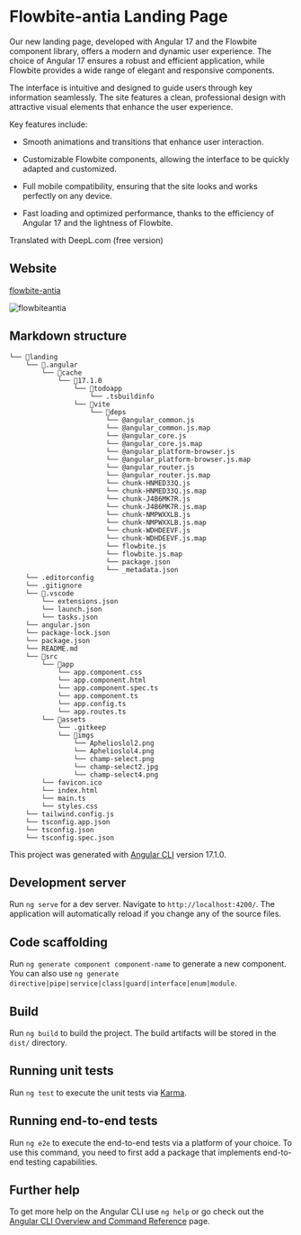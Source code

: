 # Flowbite-antia Landing Page

<p>
Our new landing page, developed with Angular 17 and the Flowbite component library, offers a modern and dynamic user experience. The choice of Angular 17 ensures a robust and efficient application, while Flowbite provides a wide range of elegant and responsive components.

The interface is intuitive and designed to guide users through key information seamlessly. The site features a clean, professional design with attractive visual elements that enhance the user experience.

Key features include:

- Smooth animations and transitions that enhance user interaction.

- Customizable Flowbite components, allowing the interface to be quickly adapted and customized.

- Full mobile compatibility, ensuring that the site looks and works perfectly on any device.

- Fast loading and optimized performance, thanks to the efficiency of Angular 17 and the lightness of Flowbite.

Translated with DeepL.com (free version)
</p>

## Website 

[flowbite-antia](https://flowbite-antia.vercel.app/)

![flowbiteantia](src/assets/imgs/flowbiteantia.gif)

## Markdown structure 

```
└── 📁landing
    └── 📁.angular
        └── 📁cache
            └── 📁17.1.0
                └── 📁todoapp
                    └── .tsbuildinfo
                └── 📁vite
                    └── 📁deps
                        └── @angular_common.js
                        └── @angular_common.js.map
                        └── @angular_core.js
                        └── @angular_core.js.map
                        └── @angular_platform-browser.js
                        └── @angular_platform-browser.js.map
                        └── @angular_router.js
                        └── @angular_router.js.map
                        └── chunk-HNMED33Q.js
                        └── chunk-HNMED33Q.js.map
                        └── chunk-J4B6MK7R.js
                        └── chunk-J4B6MK7R.js.map
                        └── chunk-NMPWXXLB.js
                        └── chunk-NMPWXXLB.js.map
                        └── chunk-WDHDEEVF.js
                        └── chunk-WDHDEEVF.js.map
                        └── flowbite.js
                        └── flowbite.js.map
                        └── package.json
                        └── _metadata.json
    └── .editorconfig
    └── .gitignore
    └── 📁.vscode
        └── extensions.json
        └── launch.json
        └── tasks.json
    └── angular.json
    └── package-lock.json
    └── package.json
    └── README.md
    └── 📁src
        └── 📁app
            └── app.component.css
            └── app.component.html
            └── app.component.spec.ts
            └── app.component.ts
            └── app.config.ts
            └── app.routes.ts
        └── 📁assets
            └── .gitkeep
            └── 📁imgs
                └── Aphelioslol2.png
                └── Aphelioslol4.png
                └── champ-select.png
                └── champ-select2.jpg
                └── champ-select4.png
        └── favicon.ico
        └── index.html
        └── main.ts
        └── styles.css
    └── tailwind.config.js
    └── tsconfig.app.json
    └── tsconfig.json
    └── tsconfig.spec.json
```

This project was generated with [Angular CLI](https://github.com/angular/angular-cli) version 17.1.0.

## Development server

Run `ng serve` for a dev server. Navigate to `http://localhost:4200/`. The application will automatically reload if you change any of the source files.

## Code scaffolding

Run `ng generate component component-name` to generate a new component. You can also use `ng generate directive|pipe|service|class|guard|interface|enum|module`.

## Build

Run `ng build` to build the project. The build artifacts will be stored in the `dist/` directory.

## Running unit tests

Run `ng test` to execute the unit tests via [Karma](https://karma-runner.github.io).

## Running end-to-end tests

Run `ng e2e` to execute the end-to-end tests via a platform of your choice. To use this command, you need to first add a package that implements end-to-end testing capabilities.

## Further help

To get more help on the Angular CLI use `ng help` or go check out the [Angular CLI Overview and Command Reference](https://angular.io/cli) page.
